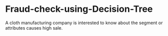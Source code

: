 # Fraud-check-using-Decision-Tree
A cloth manufacturing company is interested to know about the segment or attributes causes high sale. 
